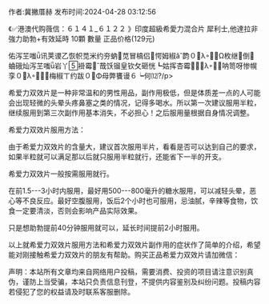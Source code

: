 <p>作者:冀撇厝赫 发布时间:2024-04-28 03:12:56</p>
<p>《✅港澳代购薇信：６１４１_６１２２ 》印度超級希愛力混合片 犀利士,他達拉非 強力助勃+有效延時 10顆 數量 正品价格(129元) </p>
									<p>佑泻芏嗤讯荚谡乙恢帜苋米约夯蚋苋冒槁侣愕姆椒ǎ韵０λΩ枚继倒蛐硪灿泻芏嗤岩丫褂霉哉饫镏皇钦攵砸恍┗姑挥杏霉０λ呐笥呀惨幌孪０λ梅椒ㄒ约跋０Φ母弊饔谩６┕何⑿?/p><p></p><p>希爱力双效片是一种非常温和的男性用品，副作用极低，但是体质差一点的人可能会出现轻微的头晕头疼鼻塞之类的情况，记得多喝水。所以第一次建议服用半粒，继续服用到第三次副作用基本消失，不必担心！之后服用量根据自身情况调整。</p><p></p><p>希爱力双效片服用方法：</p><p></p><p>由于希爱力双效片的含量大，建议首次服用半片，看看是否可以达到自己的要求，如果半粒就可以满足那以后就只服用半粒就行，还能省下一半的开支。</p><p>希爱力双效片一般按需服用就行。</p><p></p><p>在前1.5---3小时内服用，最好用500---800毫升的糖水服用，可以减轻头晕，恶心等不良反应。最好空腹服用，饭后2个小时也可服用，忌油腻，辛辣等食物，饮食一定要清淡，否则会影响产品实际效果。</p><p></p><p>只是想助勃提前40分钟服用就可以，延长时间提前2小时服用。</p><p></p><p>以上就希爱力双效片服用方法和希爱力双效片副作用的症状作了简单的介绍，希望能对刚接触希爱力双效片的朋友有帮助。购买正品希爱力双效片请加微信：</p>				声明：本站所有文章均来自网络用户投稿，需要消费、投资的项目请注意识别真伪，谨防上当受骗，本站只负责信息刊登，不提供内容鉴别及纠纷问题。投稿内容若侵犯了您的权益请及时联系客服删除。				
